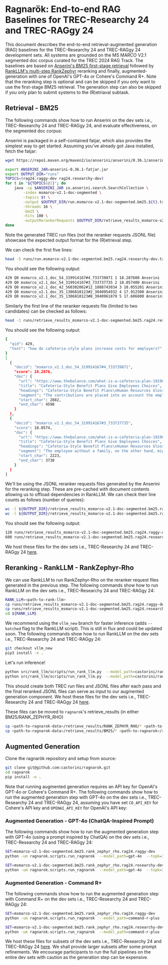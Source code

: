# Ragnarök: End-to-end RAG Baselines for TREC-Researchy 24 and TREC-RAGgy 24

This document describes the end-to-end retrieval-augmented generation (RAG) baselines for the TREC-Researchy 24 and TREC-RAGgy 24 development sets. All systems are grounded on the MS MARCO V2.1 segmented doc corpus curated for the TREC 2024 RAG Track. The baselines are based on [Anserini's BM25 first-stage retrieval](https://github.com/castorini/anserini) followed by [RankLLM's multi-step RankZephyr](https://github.com/castorini/rank_llm) reranking and finally, augmented-generation with one of OpenAI's GPT-4o or Cohere's Command R+. Note that the reranking step is optional and can be skipped if you only want to use the first-stage BM25 retrieval. The generation step can also be skipped if you only plan to submit systems to the (R)etriaval subtask.

## Retrieval - BM25

The following commands show how to run Anserini on the dev sets i.e., TREC-Researchy 24 and TREC-RAGgy 24, and evaluate effectiveness, on the segmented doc corpus:

Anserini is packaged in a self-contained fatjar, which also provides the simplest way to get started. Assuming you've already got Java installed, fetch the fatjar:

```bash
wget https://repo1.maven.org/maven2/io/anserini/anserini/0.36.1/anserini-0.36.1-fatjar.jar
```

```bash
export ANSERINI_JAR=anserini-0.36.1-fatjar.jar
export OUTPUT_DIR="runs"
TOPICS=(rag24.raggy-dev rag24.researchy-dev)
for t in "${TOPICS[@]}"; do 
    java -cp $ANSERINI_JAR io.anserini.search.SearchCollection \
        -index msmarco-v2.1-doc-segmented \
        -topics $t \
        -output $OUTPUT_DIR/run.msmarco-v2.1-doc-segmented.bm25.${t}.txt \
        -threads 16 \
        -bm25 \
        -hits 100 \
        -outputRerankerRequests $OUTPUT_DIR/retrieve_results_msmarco-v2.1-doc-segmented.bm25.${t}_top100.jsonl &
done
```
        
Note the generated TREC run files (not the reranker requests JSONL file) showcase the expected output format for the (R)etrieval step.

We can check the first five lines:
```bash
head -5 runs/run.msmarco-v2.1-doc-segmented.bm25.rag24.researchy-dev.txt
```

You should see the following output:
```bash
429 Q0 msmarco_v2.1_doc_54_319914167#4_733739871 1 18.287600 Anserini
429 Q0 msmarco_v2.1_doc_54_319914167#3_733737735 2 18.057400 Anserini
429 Q0 msmarco_v2.1_doc_42_560302062#12_1088743034 3 18.055201 Anserini
429 Q0 msmarco_v2.1_doc_35_1306810123#2_3040954932 4 17.912500 Anserini
429 Q0 msmarco_v2.1_doc_35_1306810123#8_3040961879 5 17.606800 Anserini
```

Similarly the first line of the reranker requests file (limited to two candidates) can be checked as follows:

```bash
head -1 runs/retrieve_results_msmarco-v2.1-doc-segmented.bm25.rag24.researchy-dev_top100.jsonl | jq '.query, .candidates[0:2]'
```
You should see the following output:

```bash
{
  "qid": 429,
  "text": "how do cafeteria-style plans increase costs for employers?"
}
[
  {
    "docid": "msmarco_v2.1_doc_54_319914167#4_733739871",
    "score": 18.2876,
    "doc": {
      "url": "https://www.thebalance.com/what-is-a-cafeteria-plan-1919082",
      "title": "Cafeteria-Style Benefit Plans Give Employees Choices",
      "headings": "Cafeteria-Style Benefit Plans\nHuman Resources Glossary\nCafeteria-Style Benefit Plans\nEmployees May Select Among a Variety of Nontaxable Options\nBenefits to Employees\nNot All Employees Want the Same Benefits\nRegulation of Cafeteria-Style Plans\nWhen the Employee's Choices Exceed the Amount of Money\nWorking with Benefits Professionals\nDo Your Homework\n",
      "segment": "The contributions are placed into an account the employee can use to pay for allowed expenses (e.g., premiums for health insurance, dependent care costs, medical supplies). Since no federal, state, or social security taxes are taken out and the dollars are not included as gross income, the employee saves anywhere from 27 percent to 50 percent on these purchases. When the Employee's Choices Exceed the Amount of Money\nIn a typical cafeteria plan, an employee might choose options that exceed the number of dollars allowed by the employer. In these cases, the employee pays a part of the premium for his or her chosen benefits, so the cost to employers is lower. For example, an employee with health problems or an employee who is age 55 and order, might choose to \"buy up\" to a more comprehensive health plan that includes the services they need. Working with Benefits Professionals\nIn all cases, working to provide employees with a cafeteria-style benefits plan deserves the assistance of a knowledgeable benefits plan professional who can advise the employer about the various options. Given the complexity of the U.S. tax code and the unpredictable changes in laws, employers should always seek the assistance of a professional. You want to make sure your plan is legal and that it benefits both employee and employer . Do Your Homework\nThe web abounds with sites offering help and advice about customized benefits plans but employment laws and regulations vary by state and country, so no website has the definitive answer. When in doubt, always seek legal counsel or assistance from the state, federal, or international government resources to make certain your legal interpretation and decisions are correct.",
      "start_char": 2882,
      "end_char": 4598
    }
  },
  {
    "docid": "msmarco_v2.1_doc_54_319914167#3_733737735",
    "score": 18.0574,
    "doc": {
      "url": "https://www.thebalance.com/what-is-a-cafeteria-plan-1919082",
      "title": "Cafeteria-Style Benefit Plans Give Employees Choices",
      "headings": "Cafeteria-Style Benefit Plans\nHuman Resources Glossary\nCafeteria-Style Benefit Plans\nEmployees May Select Among a Variety of Nontaxable Options\nBenefits to Employees\nNot All Employees Want the Same Benefits\nRegulation of Cafeteria-Style Plans\nWhen the Employee's Choices Exceed the Amount of Money\nWorking with Benefits Professionals\nDo Your Homework\n",
      "segment": "The employee without a family, on the other hand, might choose to spend his or her benefit dollars investing in a retirement plan. Regulation of Cafeteria-Style Plans\nCafeteria plans are governed by Section 125 of the Internal Revenue Code. No matter what the goal of the employer’s cafeteria plan, the plans are named after Title 26, Section 125 of the United States Code where 'cafeteria plans' are specifically excluded from the calculation of gross income for federal income tax purposes. Section 125 plans allow employees to contribute pretax dollars into the plan. Contributions toward plans are not subject to federal, state, or social security taxes. The contributions are placed into an account the employee can use to pay for allowed expenses (e.g., premiums for health insurance, dependent care costs, medical supplies). Since no federal, state, or social security taxes are taken out and the dollars are not included as gross income, the employee saves anywhere from 27 percent to 50 percent on these purchases. When the Employee's Choices Exceed the Amount of Money\nIn a typical cafeteria plan, an employee might choose options that exceed the number of dollars allowed by the employer. In these cases, the employee pays a part of the premium for his or her chosen benefits, so the cost to employers is lower. For example, an employee with health problems or an employee who is age 55 and order, might choose to \"buy up\" to a more comprehensive health plan that includes the services they need.",
      "start_char": 2223,
      "end_char": 3730
    }
  }
]
```

We'll be using the JSONL reranker requests files generated by the Anserini for the reranking step. These are pre-cached with document contents allowing us to offload dependencies in RankLLM. We can check their line counts as follows (number of queries):

```bash
wc -l ${OUTPUT_DIR}/retrieve_results_msmarco-v2.1-doc-segmented.bm25.rag24.raggy-dev_top100.jsonl
wc -l ${OUTPUT_DIR}/retrieve_results_msmarco-v2.1-doc-segmented.bm25.rag24.researchy-dev_top100.jsonl
```

You should see the following output:

```bash
120 runs/retrieve_results_msmarco-v2.1-doc-segmented.bm25.rag24.raggy-dev_top100.jsonl
600 runs/retrieve_results_msmarco-v2.1-doc-segmented.bm25.rag24.researchy-dev_top100.jsonl
```


We host these files for the dev sets i.e., TREC-Researchy 24 and TREC-RAGgy 24 [here](https://github.com/castorini/ragnarok_data/main/branch/retrieve_results/tree/main/retrieve_results/BM25).

## Reranking - RankLLM - RankZephyr-Rho

We can use RankLLM to run RankZephyr-Rho on the reranker request files generated in the previous step. The following commands show how to run RankLLM on the dev sets i.e., TREC-Researchy 24 and TREC-RAGgy 24:

```bash
RANK_LLM=<path-to-rank-llm>
cp runs/retrieve_results_msmarco-v2.1-doc-segmented.bm25.rag24.raggy-dev_top100.jsonl ${RANK_LLM}/retrieve_results/BM25/
cp runs/retrieve_results_msmarco-v2.1-doc-segmented.bm25.rag24.researchy-dev_top100.jsonl ${RANK_LLM}/retrieve_results/BM25/
cd ${RANK_LLM}
```


We recommend using the `vllm_new` branch for faster inference (adds `--batched` flag to the RankLLM script). This is still in flux and could be updated soon. The following commands show how to run RankLLM on the dev sets i.e., TREC-Researchy 24 and TREC-RAGgy 24:

```bash
git checkout vllm_new
pip3 install -e .
```

Let's run inference!
    
```bash
python src/rank_llm/scripts/run_rank_llm.py  --model_path=castorini/rank_zephyr_7b_v1_full --top_k_candidates=100 --dataset=msmarco-v2.1-doc-segmented.bm25.rag24.raggy-dev --retrieval_method=bm25 --prompt_mode=rank_GPT --context_size=4096 --variable_passages --num_passes=3 --batched
python src/rank_llm/scripts/run_rank_llm.py  --model_path=castorini/rank_zephyr_7b_v1_full --top_k_candidates=100 --dataset=msmarco-v2.1-doc-segmented.bm25.rag24.researchy-dev --retrieval_method=bm25 --prompt_mode=rank_GPT --context_size=4096 --variable_passages --num_passes=3 --batched
```

This should create both TREC run files and JSONL files after each pass and the final reranked JSONL files can serve as input to our augmented generation component. 
We host these files for the dev sets i.e., TREC-Researchy 24 and TREC-RAGgy 24 [here](https://github.com/castorini/ragnarok_data/main/branch/retrieve_results/tree/main/retrieve_results/RANK_ZEPHYR_RHO).

These files can be moved to `ragnarok`'s retrieve_results (in either BM25/RANK_ZEPHYR_RHO)

```bash
cp <path-to-ragnarok-data>/retrieve_results/RANK_ZEPHYR_RHO/* <path-to-ragnarok>/retrieve_results/RANK_ZEPHYR_RHO/
cp <path-to-ragnarok-data>/retrieve_results/BM25/* <path-to-ragnarok>/retrieve_results/BM25/
```

## Augmented Generation 

Clone the ragnarök repository and setup from source:

```bash
git clone git@github.com:castorini/ragnarok.git
cd ragnarok
pip install -e .
```

Note that running augmented generation requires an API key for OpenAI's GPT-4o or Cohere's Command R+. The following commands show how to run the augmented generation step with GPT-4o on the dev sets i.e., TREC-Researchy 24 and TREC-RAGgy 24, assuming you have set `CO_API_KEY` for Cohere's API key and `OPENAI_API_KEY` for OpenAI's API key:

### Augmented Generation - GPT-4o (ChatQA-Inspired Prompt)

The following commands show how to run the augmented generation step with GPT-4o (using a prompt inspired by ChatQA) on the dev sets i.e., TREC-Researchy 24 and TREC-RAGgy 24:

```bash
SET=msmarco-v2.1-doc-segmented.bm25.rank_zephyr_rho.rag24.raggy-dev
python -um ragnarok.scripts.run_ragnarok  --model_path=gpt-4o  --topk=100,20 --dataset=${SET}  --retrieval_method=bm25,rank_zephyr_rho --prompt_mode=chatqa  --context_size=8192 --max_output_tokens=1500 --use_azure_openai

SET=msmarco-v2.1-doc-segmented.bm25.rank_zephyr_rho.rag24.researchy-dev
python -um ragnarok.scripts.run_ragnarok  --model_path=gpt-4o  --topk=100,20 --dataset=${SET}  --retrieval_method=bm25,rank_zephyr_rho --prompt_mode=chatqa  --context_size=8192 --max_output_tokens=1500 --use_azure_openai
```


### Augmented Generation - Command R+



The following commands show how to run the augmented generation step with Command R+ on the dev sets i.e., TREC-Researchy 24 and TREC-RAGgy 24:

```bash
SET=msmarco-v2.1-doc-segmented.bm25.rank_zephyr_rho.rag24.raggy-dev
python -um ragnarok.scripts.run_ragnarok  --model_path=command-r-plus  --topk=100,20 --dataset=${SET}  --retrieval_method=bm25,rank_zephyr_rho --prompt_mode=cohere  --context_size=8192 --max_output_tokens=1500

SET=msmarco-v2.1-doc-segmented.bm25.rank_zephyr_rho.rag24.researchy-dev
python -um ragnarok.scripts.run_ragnarok  --model_path=command-r-plus  --topk=100,20 --dataset=${SET}  --retrieval_method=bm25,rank_zephyr_rho --prompt_mode=cohere  --context_size=8192 --max_output_tokens=1500
```

We host these files for subsets of the dev sets i.e., TREC-Researchy 24 and TREC-RAGgy 24 [here](https://github.com/castorini/ragnarok_data/main/branch/retrieve_results/tree/main/retrieve_results/RANK_ZEPHYR_RHO). 
We shall provide larger subsets after some prompt refinements.
We encourage participants to run the full pipelines on the entire dev sets with caution as the generation step can be expensive.

